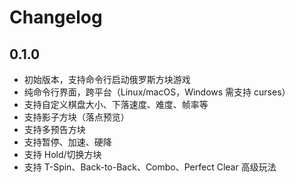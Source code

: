 # Changelog

## 0.1.0

- 初始版本，支持命令行启动俄罗斯方块游戏
- 纯命令行界面，跨平台（Linux/macOS，Windows 需支持 curses）
- 支持自定义棋盘大小、下落速度、难度、帧率等
- 支持影子方块（落点预览）
- 支持多预告方块
- 支持暂停、加速、硬降
- 支持 Hold/切换方块
- 支持 T-Spin、Back-to-Back、Combo、Perfect Clear 高级玩法
